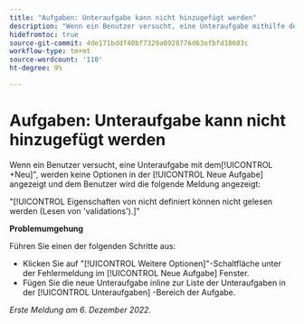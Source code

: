 ```yaml
---
title: "Aufgaben: Unteraufgabe kann nicht hinzugefügt werden"
description: "Wenn ein Benutzer versucht, eine Unteraufgabe mithilfe der Schaltfläche +Neu hinzuzufügen, werden im Fenster Neue Aufgabe keine Optionen angezeigt und der Benutzer wird über eine Fehlermeldung informiert."
hidefromtoc: true
source-git-commit: 4de171bddf40bf7329a0928776d63efbfd18603c
workflow-type: tm+mt
source-wordcount: '110'
ht-degree: 9%

---
```



# Aufgaben: Unteraufgabe kann nicht hinzugefügt werden

Wenn ein Benutzer versucht, eine Unteraufgabe mit dem[!UICONTROL +Neu]&quot;, werden keine Optionen in der [!UICONTROL Neue Aufgabe] angezeigt und dem Benutzer wird die folgende Meldung angezeigt:

&quot;[!UICONTROL Eigenschaften von nicht definiert können nicht gelesen werden (Lesen von &#39;validations&#39;).]&quot;

**Problemumgehung**

Führen Sie einen der folgenden Schritte aus:

* Klicken Sie auf &quot;[!UICONTROL Weitere Optionen]&quot;-Schaltfläche unter der Fehlermeldung im [!UICONTROL Neue Aufgabe] Fenster.
* Fügen Sie die neue Unteraufgabe inline zur Liste der Unteraufgaben in der [!UICONTROL Unteraufgaben] -Bereich der Aufgabe.

_Erste Meldung am 6. Dezember 2022._

